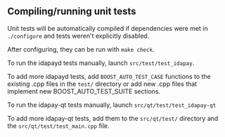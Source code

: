 Compiling/running unit tests
------------------------------------

Unit tests will be automatically compiled if dependencies were met in `./configure`
and tests weren't explicitly disabled.

After configuring, they can be run with `make check`.

To run the idapayd tests manually, launch `src/test/test_idapay`.

To add more idapayd tests, add `BOOST_AUTO_TEST_CASE` functions to the existing
.cpp files in the `test/` directory or add new .cpp files that
implement new BOOST_AUTO_TEST_SUITE sections.

To run the idapay-qt tests manually, launch `src/qt/test/test_idapay-qt`

To add more idapay-qt tests, add them to the `src/qt/test/` directory and
the `src/qt/test/test_main.cpp` file.
